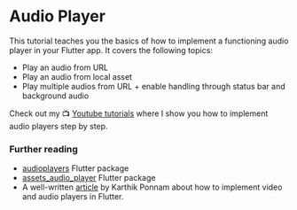 # Audio Player

This tutorial teaches you the basics of how to implement a functioning audio player in your Flutter app. It covers the following topics:  
 - Play an audio from URL 
 - Play an audio from local asset
 - Play multiple audios from URL + enable handling through status bar and background audio  

Check out my :tv: [Youtube tutorials](https://www.youtube.com/playlist?list=PL0kMjh_O0eNdleGLZtd9lIXMioypkqCiJ) where I show you how to implement audio players step by step.  
### Further reading
- [audioplayers](https://pub.dev/packages/audioplayers) Flutter package
- [assets_audio_player](https://pub.dev/packages/assets_audio_player) Flutter package
- A well-written [article](https://karthikponnam.medium.com/flutter-media-playback-audio-video-43d3ba955bb7) by Karthik Ponnam about how to implement video and audio players in Flutter.

